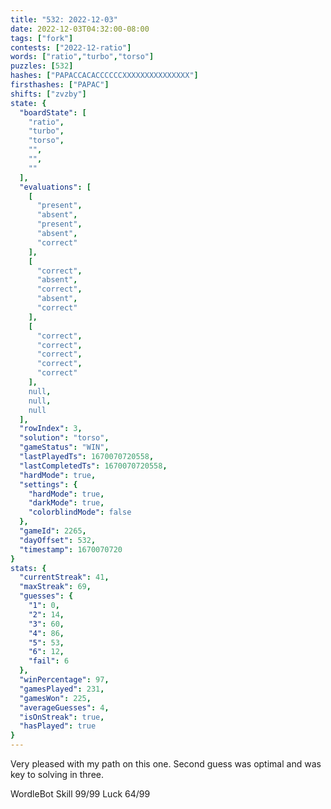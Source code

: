 ```yaml
---
title: "532: 2022-12-03"
date: 2022-12-03T04:32:00-08:00
tags: ["fork"]
contests: ["2022-12-ratio"]
words: ["ratio","turbo","torso"]
puzzles: [532]
hashes: ["PAPACCACACCCCCCXXXXXXXXXXXXXXX"]
firsthashes: ["PAPAC"]
shifts: ["zvzby"]
state: {
  "boardState": [
    "ratio",
    "turbo",
    "torso",
    "",
    "",
    ""
  ],
  "evaluations": [
    [
      "present",
      "absent",
      "present",
      "absent",
      "correct"
    ],
    [
      "correct",
      "absent",
      "correct",
      "absent",
      "correct"
    ],
    [
      "correct",
      "correct",
      "correct",
      "correct",
      "correct"
    ],
    null,
    null,
    null
  ],
  "rowIndex": 3,
  "solution": "torso",
  "gameStatus": "WIN",
  "lastPlayedTs": 1670070720558,
  "lastCompletedTs": 1670070720558,
  "hardMode": true,
  "settings": {
    "hardMode": true,
    "darkMode": true,
    "colorblindMode": false
  },
  "gameId": 2265,
  "dayOffset": 532,
  "timestamp": 1670070720
}
stats: {
  "currentStreak": 41,
  "maxStreak": 69,
  "guesses": {
    "1": 0,
    "2": 14,
    "3": 60,
    "4": 86,
    "5": 53,
    "6": 12,
    "fail": 6
  },
  "winPercentage": 97,
  "gamesPlayed": 231,
  "gamesWon": 225,
  "averageGuesses": 4,
  "isOnStreak": true,
  "hasPlayed": true
}
---
```

<!-- more -->
Very pleased with my path on this one. Second guess was optimal and was key to solving in three. 

WordleBot
Skill 99/99
Luck 64/99

